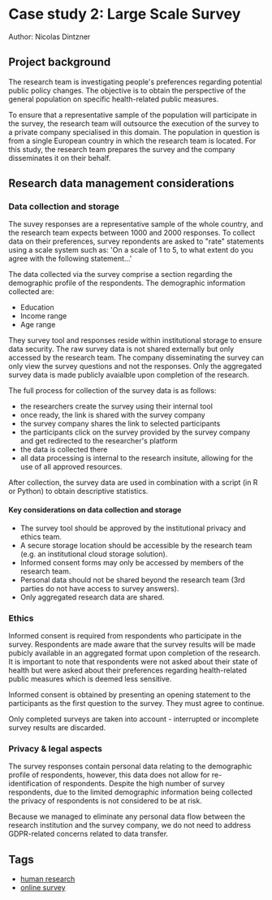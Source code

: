 # Case study 2: Large Scale Survey

Author: Nicolas Dintzner

## Project background

The research team is investigating people's preferences regarding potential public policy changes. The objective is to obtain the perspective of the general population on specific health-related public measures. 

To ensure that a representative sample of the population will participate in the survey, the research team will outsource the execution of the survey to a private company specialised in this domain. The population in question is from a single European country in which the research team is located. For this study, the research team prepares the survey and the company disseminates it on their behalf. 

## Research data management considerations

### Data collection and storage

The suvey responses are a representative sample of the whole country, and the research team expects between 1000 and 2000 responses. To collect data on their preferences, survey repondents are asked to "rate" statements using a scale system such as: 'On a scale of 1 to 5, to what extent do you agree with the following statement...'

The data collected via the survey comprise a section regarding the demographic profile of the respondents. The demographic information collected are: 
- Education
- Income range
- Age range

They survey tool and responses reside within institutional storage to ensure data security. The raw survey data is not shared externally but only accessed by the research team. The company disseminating the survey can only view the survey questions and not the responses. Only the aggregated survey data is made publicly avaialble upon completion of the research.

The full process for collection of the survey data is as follows:
- the researchers create the survey using their internal tool
- once ready, the link is shared with the survey company
- the survey company shares the link to selected participants
- the participants click on the survey provided by the survey company and get redirected to the researcher's platform
- the data is collected there
- all data processing is internal to the research insitute, allowing for the use of all approved resources.

After collection, the survey data are used in combination with a script (in R or Python) to obtain descriptive statistics. 

#### Key considerations on data collection and storage
- The survey tool should be approved by the institutional privacy and ethics team.
- A secure storage location should be accessible by the research team (e.g. an institutional cloud storage solution).
- Informed consent forms may only be accessed by members of the research team.
- Personal data should not be shared beyond the research team (3rd parties do not have access to survey answers).
- Only aggregated research data are shared.

### Ethics 

Informed consent is required from respondents who participate in the survey. Respondents are made aware that the survey results will be made pubicly available in an aggregated format upon completion of the research. It is important to note that respondents were not asked about their state of health but were asked about their preferences regarding health-related public measures which is deemed less sensitive.

Informed consent is obtained by presenting an opening statement to the participants as the first question to the survey. They must agree to continue. 

Only completed surveys are taken into account - interrupted or incomplete survey results are discarded.

### Privacy & legal aspects

The survey responses contain personal data relating to the demographic profile of respondents, however, this data does not allow for re-identification of respondents. Despite the high number of survey respondents, due to the limited demographic information being collected the privacy of respondents is not considered to be at risk.

Because we managed to eliminate any personal data flow between the research institution and the survey company, we do not need to address GDPR-related concerns related to data transfer. 

## Tags 
- [human research](https://nzr.github.io/DS-BOK/search.html?q=human+research)
- [online survey](https://nzr.github.io/DS-BOK/search.html?q=online+survey)
